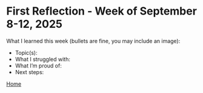# First Reflection - Week of September 8-12, 2025
What I learned this week (bullets are fine, you may include an image):

- Topic(s):
- What I struggled with:
- What I’m proud of:
- Next steps:

[Home](../index.md)
